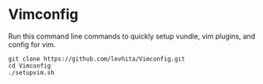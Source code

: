 # Vimconfig
Run this command line commands to quickly setup vundle, vim plugins, and config for vim.

```
git clone https://github.com/levhita/Vimconfig.git
cd Vimconfig
./setupvim.sh
```

